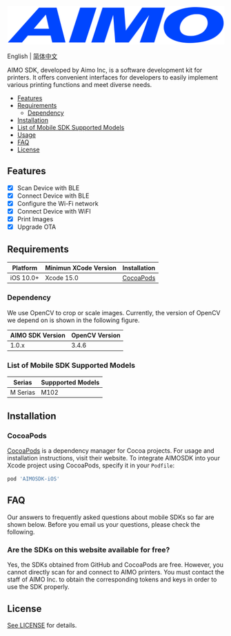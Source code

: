 ![AIMOSDK](https://raw.githubusercontent.com/Aimotech-software/AMSDK-iOS/master/AIMOSDKLogo.png)

English | [简体中文](./README-zh_CN.md) 

AIMO SDK, developed by Aimo Inc, is a software development kit for printers. It offers convenient interfaces for developers to easily implement various printing functions and meet diverse needs. 

- [Features](#features)
- [Requirements](#requirements)
  + [Dependency](#dependency)
- [Installation](#installation)
- [List of Mobile SDK Supported Models](#list-of-mobile-sdk-supported-models)
- [Usage](https://github.com/Aimotech-software/AMSDK-iOS/blob/master/Documentation/Usage.md)
- [FAQ](#faq)
- [License](#license)

## Features

- [x] Scan Device with BLE
- [x] Connect Device with BLE 
- [x] Configure the Wi-Fi network
- [x] Connect Device with  WiFI
- [x] Print Images
- [x] Upgrade OTA 

## Requirements

| Platform                                             | Minimun XCode Version | Installation                                                                                                         
| ---------------------------------------------------- | --------------------- | -------------------------------------------------------------------------------------------------------------------- 
| iOS 10.0+                                            | Xcode 15.0            | [CocoaPods](#cocoapods)


### Dependency

We use OpenCV to crop or scale images. Currently, the version of OpenCV we depend on is shown in the following figure.

| AIMO SDK Version                                     | OpenCV Version 
| ---------------------------------------------------- | --------------------- 
| 1.0.x                                                | 3.4.6         


### List of Mobile SDK Supported Models

| Serias                                               | Suppported Models  
| ---------------------------------------------------- | --------------------- 
| M Serias                                             | M102      



## Installation

### CocoaPods

[CocoaPods](https://cocoapods.org) is a dependency manager for Cocoa projects. For usage and installation instructions, visit their website. To integrate AIMOSDK into your Xcode project using CocoaPods, specify it in your `Podfile`:

```ruby
pod 'AIMOSDK-iOS'
```

## FAQ
Our answers to frequently asked questions about mobile SDKs so far are shown below. Before you email us your questions, please check the following.
### Are the SDKs on this website available for free?
Yes, the SDKs obtained from GitHub and CocoaPods are free. However, you cannot directly scan for and connect to AIMO printers. You must contact the staff of AIMO Inc. to obtain the corresponding tokens and keys in order to use the SDK properly.

## License

[See LICENSE](https://github.com/Aimotech-software/AMSDK-ios/blob/master/LICENSE) for details.
